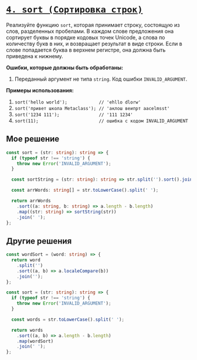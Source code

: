 # [`4. sort (Сортировка строк)`](../index.md)

Реализуйте функцию `sort`, которая принимает строку, состоящую из слов, разделенных пробелами.
В каждом слове предложения она сортирует буквы в порядке кодовых точек Unicode, а слова по количеству букв в них,
и возвращает результат в виде строки.
Если в слове попадается буква в верхнем регистре, она должна быть приведена к нижнему.

**Ошибки, которые должны быть обработаны:**

1. Переданный аргумент не типа `string`. Код ошибки `INVALID_ARGUMENT`.

**Примеры использования:**

1. `sort('hello world');            // 'ehllo dlorw'`
2. `sort('привет школа Metaclass'); // 'аклош веипрт aacelmsst'`
3. `sort('1234 111');               // '111 1234'`
4. `sort(11);                       // ошибка с кодом INVALID_ARGUMENT`

## Мое решение

```ts
const sort = (str: string): string => {
  if (typeof str !== 'string') {
    throw new Error('INVALID_ARGUMENT');
  }

  const sortString = (str: string): string => str.split('').sort().join('');

  const arrWords: string[] = str.toLowerCase().split(' ');

  return arrWords
    .sort((a: string, b: string) => a.length - b.length)
    .map((str: string) => sortString(str))
    .join(' ');
};
```

## Другие решения

```ts
const wordSort = (word: string) => {
  return word
    .split('')
    .sort((a, b) => a.localeCompare(b))
    .join('');
};

const sort = (str: string): string => {
  if (typeof str !== 'string') {
    throw new Error('INVALID_ARGUMENT');
  }

  const words = str.toLowerCase().split(' ');

  return words
    .sort((a, b) => a.length - b.length)
    .map(wordSort)
    .join(' ');
};
```
